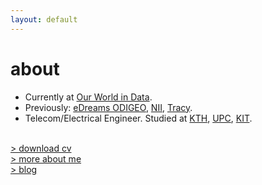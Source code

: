 ```yaml
---
layout: default
---
```


# about

- Currently at [Our World in Data](https://ourworldindata.org).
- Previously: [eDreams ODIGEO](https://www.edreamsodigeo.com/), [NII](https://www.nii.ac.jp/en/), [Tracy](https://www.linkedin.com/company/tracy).
- Telecom/Electrical Engineer. Studied at [KTH](https://www.kth.se), [UPC](https://www.upc.edu/en), [KIT](https://www.kit.edu/english). <br/><br/>

[> download cv](/files/CV_1p.pdf) <br>
[> more about me](/pages/misc) <br>
[> blog](http://medium.com/@lucasrg)

<!-- <img src="lucas-drawing-2024.png" style="float: center;" width="33%"> -->
